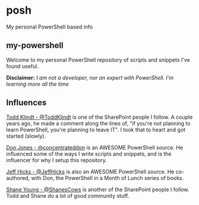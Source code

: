 # posh

My personal PowerShell based info

## my-powershell

Welcome to my personal PowerShell repository of scripts and snippets I've found useful.

**Disclaimer:** *I am not a developer, nor an expert with PowerShell. I'm learning more all the time*

## Influences

[Todd Klindt - @ToddKlindt](https://twitter.com/ToddKlindt "Todd's Twitter") is one of the SharePoint people I follow. A couple years ago, he made a comment along the lines of, "if you're not planning to learn PowerShell, you're planning to leave IT". I took that to heart and got started (slowly).

[Don Jones - @concentrateddon](https://twitter.com/concentrateddon "Don's Twitter") is an AWESOME PowerShell source. He influenced some of the ways I write scripts and snippets, and is the influencer for why I setup this repository.

[Jeff Hicks - @JeffHicks](https://twitter.com/JeffHicks "Jeff's Twitter") is also an AWESOME PowerShell source. He co-authored, with Don, the PowerShell in a Month of Lunch series of books.

[Shane Young - @ShanesCows](https://twitter.com/ShanesCows "Shane's Twitter") is another of the SharePoint people I follow. Todd and Shane do a lot of good community stuff.
